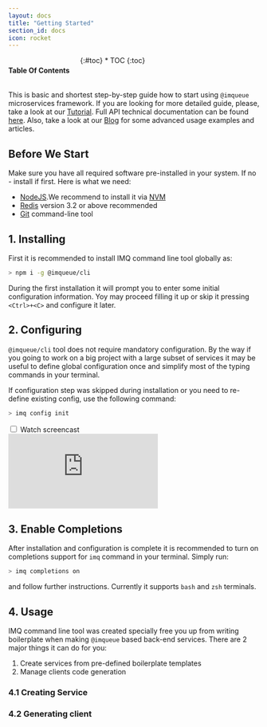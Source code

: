 ```yaml
---
layout: docs
title: "Getting Started"
section_id: docs
icon: rocket
---
```

<div class="medium-4 columns right panel radius toc" markdown="1">
<h4>Table Of Contents</h4>
{:#toc}
* TOC
{:toc}
</div>

This is basic and shortest step-by-step guide how to start using `@imqueue`
microservices framework. If you are looking for more detailed guide, please, 
take a look at our [Tutorial](/tutorial/). Full API technical documentation
can be found [here](/api/). Also, take a look at our [Blog](/blog/) for
some advanced usage examples and articles.

## Before We Start

Make sure you have all required software pre-installed in your system. If no - 
install if first. Here is what we need:

 - [NodeJS](https://nodejs.org/en/).We recommend to install it via 
   [NVM](https://github.com/creationix/nvm/blob/master/README.md)
 - [Redis](https://redis.io/download) version 3.2 or above recommended
 - [Git](https://git-scm.com/downloads) command-line tool

## 1. Installing

First it is recommended to install IMQ command line tool globally as:

~~~bash
> npm i -g @imqueue/cli
~~~

During the first installation it will prompt you to enter some initial 
configuration information. Yoy may proceed filling it up or skip it pressing
`<Ctrl>+<C>` and configure it later.

## 2. Configuring

`@imqueue/cli` tool does not require mandatory configuration. By the way
if you going to work on a big project with a large subset of services
it may be useful to define global configuration once and simplify most of
the typing commands in your terminal.

If configuration step was skipped during installation or you need to re-define
existing config, use the following command:

~~~bash
> imq config init
~~~

<div class="row movie">
    <input type="checkbox" id="install-movie">
    <label for="install-movie" class="medium-12 columns">Watch screencast</label>
    <div class="medium-12 columns embed-container">
        <iframe
            src="https://www.youtube.com/embed/4zuAmpeDHM4"
            frameborder="0"
            allow="autoplay; encrypted-media"
            allowfullscreen>
        </iframe>
    </div>
</div>

## 3. Enable Completions

After installation and configuration is complete it is recommended to turn on 
completions support for `imq` command in your terminal. Simply run:

~~~bash
> imq completions on
~~~

and follow further instructions. Currently it supports `bash` and `zsh` 
terminals.

## 4. Usage

IMQ command line tool was created specially free you up from writing
boilerplate when making `@imqueue` based back-end services. There are 2 major
things it can do for you:

1. Create services from pre-defined boilerplate templates
2. Manage clients code generation

### 4.1 Creating Service



### 4.2 Generating client